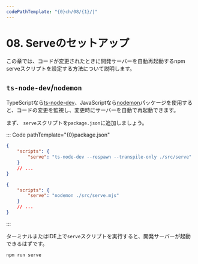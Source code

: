 ```yaml
---
codePathTemplate: "{0}ch/08/{1}/|"
---
```


# 08. Serveのセットアップ

この章では、コードが変更されたときに開発サーバーを自動再起動するnpm serveスクリプトを設定する方法について説明します。

## `ts-node-dev`/`nodemon`

TypeScriptなら[ts-node-dev](https://github.com/wclr/ts-node-dev)、JavaScriptなら[nodemon](https://github.com/remy/nodemon)パッケージを使用すると、コードの変更を監視し、変更時にサーバーを自動で再起動できます。

まず、 `serve`スクリプトを`package.json`に追加しましょう。

::: Code pathTemplate="{0}package.json"

```json
{
    "scripts": {
        "serve": "ts-node-dev --respawn --transpile-only ./src/serve"
    }
    // ...
}
```

```json
{
    "scripts": {
        "serve": "nodemon ./src/serve.mjs"
    }
    // ...
}
```

:::

ターミナルまたはIDE上で`serve`スクリプトを実行すると、開発サーバーが起動できるはずです。

```bash
npm run serve
```
